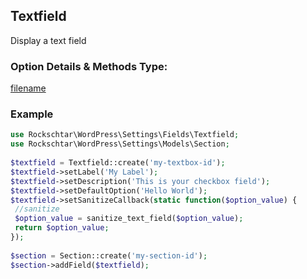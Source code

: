 ## Textfield 
Display a text field    
    
### Option Details & Methods Type: 
  
[filename](/includes/textfield_default.md ':include')

### Example  
```php  
use Rockschtar\WordPress\Settings\Fields\Textfield;  
use Rockschtar\WordPress\Settings\Models\Section;  
  
$textfield = Textfield::create('my-textbox-id');  
$textfield->setLabel('My Label');  
$textfield->setDescription('This is your checkbox field');  
$textfield->setDefaultOption('Hello World');  
$textfield->setSanitizeCallback(static function($option_value) {  
 //sanitize 
 $option_value = sanitize_text_field($option_value);     
 return $option_value;  
});  
  
$section = Section::create('my-section-id');  
$section->addField($textfield);  
```